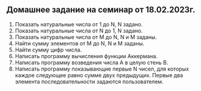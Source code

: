 ## Домашнее задание на семинар от 18.02.2023г.

01. Показать натуральные числа от 1 до N, N задано.
02. Показать натуральные числа от N до 1, N задано.
03. Показать натуральные числа от M до N, N и M заданы.
04. Найти сумму элементов от M до N, N и M заданы.
05. Найти сумму цифр числа.
06. Написать программу вычисления функции Аккермана.
07. Написать программу возведения числа А в целую стень B.
08. Написать программу показывающие первые N чисел, для которых каждое следующее равно сумме двух предыдущих. Первые два элемента последовательности задаются пользователем.